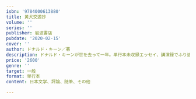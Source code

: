 ```yaml
---
isbn: '9784000613880'
title: 黄犬交遊抄
volume: ''
series: ''
publisher: 岩波書店
pubdate: '2020-02-15'
cover: ''
author: ドナルド・キーン／著
description: ドナルド・キーンが世を去って一年。単行本未収録エッセイ、講演録でふり返る、日本文学者の美しい生涯。
price: '2600'
genre: ''
target: 一般
format: 単行本
content: 日本文学、評論、随筆、その他

---
```

